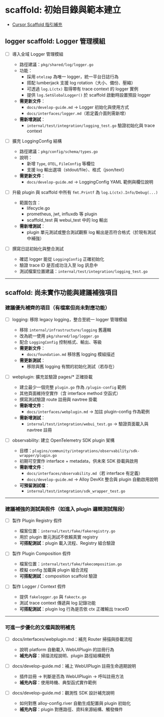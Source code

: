 # scaffold: 初始目錄與範本建立

- [Cursor Scaffold 指引補充](docs/README.md)

## logger scaffold: Logger 管理模組

- [ ] 導入全域 Logger 管理模組
  - 路徑建議：`pkg/shared/log/logger.go`
  - 功能：
    - 採用 `otelzap` 為唯一 logger，統一平台日誌行為
    - 搭配 lumberjack 支援 log rotation（大小、備份、壓縮）
    - 可透過 `log.L(ctx)` 取得帶有 trace context 的 logger 實例
    - 提供 `log.SetGlobalLogger()` 於 scaffold 啟動時設置預設 logger
  - **需更新文件**：
    - `docs/develop-guide.md` → Logger 初始化與使用方式
    - `docs/interfaces/logger.md`（若定義介面則需新增）
  - **需新增測試**：
    - `internal/test/integration/logging_test.go` 驗證初始化與 trace context

- [ ] 擴充 LoggingConfig 結構
  - 路徑建議：`pkg/config/schema/types.go`
  - 說明：
    - 新增 `Type`, `OTEL`, `FileConfig` 等欄位
    - 支援 log 輸出選項（stdout/file）、格式（json/text）
  - **需更新文件**：
    - `docs/develop-guide.md` → LoggingConfig YAML 範例與欄位說明

- [ ] 升級 plugin 與 scaffold 中所有 `fmt.Printf` 為 `log.L(ctx).Info/Debug(...)`
  - 範圍包含：
    - lifecycle.go
    - prometheus, jwt, influxdb 等 plugin
    - scaffold_test 與 webui_test 中的 log 輸出
  - **需新增測試**：
    - plugin 單元測試或整合測試觀察 log 輸出是否符合格式（於現有測試中補強）

- [ ] 撰寫日誌初始化與整合測試
  - 確認 logger 能從 `LoggingConfig` 正確初始化
  - 驗證 trace ID 是否成功注入至 log 訊息中
  - 測試檔案位置建議：`internal/test/integration/logging_test.go`

---

## scaffold: 尚未實作功能與建議補強項目

### 建議優先補齊的項目（有檔案但尚未對應功能）

- [ ] logging: 移除 legacy logging，整合至統一 logger 管理模組
  - 移除 `internal/infrastructure/logging` 舊邏輯
  - 改為統一使用 `pkg/shared/log/logger.go`
  - 配合 `LoggingConfig` 控制格式、輸出、等級
  - **需更新文件**：
    - `docs/foundation.md` 移除舊 logging 模組描述
  - **需更新測試**：
    - 移除與舊 logging 有關的初始化測試（若存在）

- [ ] webplugin: 擴充並驗證 pages/* 正確掛載
  - 建立最少一個完整 `plugin.go` 作為 `/plugin-config` 範例
  - 其他頁面維持空實作（含 interface method 空函式）
  - 撰寫測試驗證 route 註冊與 navtree 掛載
  - **需新增文件**：
    - `docs/interfaces/webplugin.md` → 加註 plugin-config 作為範例
  - **需新增測試**：
    - `internal/test/integration/webui_test.go` → 驗證頁面載入與 navtree 註冊

- [ ] observability: 建立 OpenTelemetry SDK plugin 架構
  - 目標：`plugins/community/integrations/observability/sdk-wrapper/plugin.go`
  - 初期可空實作 interface + metadata，供未來 SDK 掛載與啟用
  - **需新增文件**：
    - `docs/interfaces/observability.md`（若 interface 有定義）
    - `docs/develop-guide.md` → Alloy DevKit 整合與 plugin 自動啟用說明
  - **可預留測試檔**：
    - `internal/test/integration/sdk_wrapper_test.go`

---

### 建議補強的測試與假件（如進入 plugin 邏輯測試階段）

- [ ] 製作 Plugin Registry 假件
  - 檔案位置：`internal/test/fake/fakeregistry.go`
  - 用於 plugin 單元測試不依賴真實 registry
  - **可搭配測試**：plugin 載入流程、Registry 組合驗證

- [ ] 製作 Plugin Composition 假件
  - 檔案位置：`internal/test/fake/fakecomposition.go`
  - 模擬 config 加載與 plugin 組合流程
  - **可搭配測試**：composition scaffold 驗證

- [ ] 製作 Logger / Context 假件
  - 提供 `fakelogger.go` 與 `fakectx.go`
  - 測試 trace context 傳遞與 log 記錄功能
  - **可搭配測試**：plugin log 行為是否依 ctx 正確輸出 traceID

---

### 可進一步優化的文檔與說明補充

- [ ] docs/interfaces/webplugin.md：補充 Router 掃描與掛載流程
  - 說明 platform 自動載入 WebUIPlugin 的註冊行為
  - **補充內容**：掃描流程說明、plugin 路徑結構範例

- [ ] docs/develop-guide.md：補上 WebUIPlugin 註冊生命週期說明
  - 插件註冊 → 判斷是否為 WebUIPlugin → 呼叫註冊方法
  - **補充內容**：使用時機、典型函式實作範例

- [ ] docs/develop-guide.md：觀測性 SDK 設計補充說明
  - 如何對應 alloy-config.river 自動生成配置與 plugin 初始化
  - **補充內容**：plugin 對應路徑、資料來源結構、觸發條件
